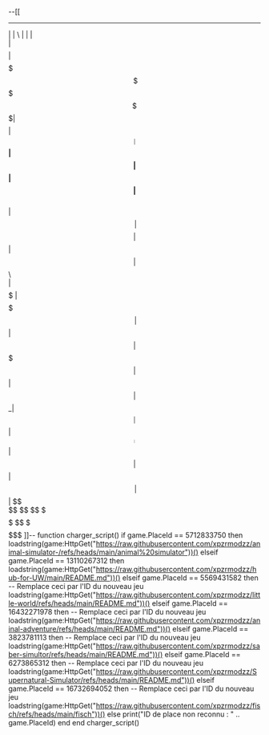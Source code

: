 --[[
 ________  _______   ______  ________  ________ 
|        \|       \ |      \|        \|        \
| $$$$$$$$| $$$$$$$\ \$$$$$$ \$$$$$$$$| $$$$$$$$
| $$__    | $$__| $$  | $$     | $$   | $$__    
| $$  \   | $$    $$  | $$     | $$   | $$  \   
| $$$$$   | $$$$$$$\  | $$     | $$   | $$$$$   
| $$      | $$  | $$ _| $$_    | $$   | $$_____ 
| $$      | $$  | $$|   $$ \   | $$   | $$     \
 \$$       \$$   \$$ \$$$$$$    \$$    \$$$$$$$$
]]--
function charger_script()
    if game.PlaceId == 5712833750 then
        loadstring(game:HttpGet("https://raw.githubusercontent.com/xpzrmodzz/animal-simulator-/refs/heads/main/animal%20simulator"))()
    elseif game.PlaceId == 13110267312 then
        loadstring(game:HttpGet("https://raw.githubusercontent.com/xpzrmodzz/hub-for-UW/main/README.md"))()
    elseif game.PlaceId == 5569431582 then  -- Remplace ceci par l'ID du nouveau jeu
        loadstring(game:HttpGet("https://raw.githubusercontent.com/xpzrmodzz/little-world/refs/heads/main/README.md"))()
    elseif game.PlaceId == 16432271978 then  -- Remplace ceci par l'ID du nouveau jeu
        loadstring(game:HttpGet("https://raw.githubusercontent.com/xpzrmodzz/aninal-adventure/refs/heads/main/README.md"))()
    elseif game.PlaceId == 3823781113 then  -- Remplace ceci par l'ID du nouveau jeu
        loadstring(game:HttpGet("https://raw.githubusercontent.com/xpzrmodzz/saber-simultor/refs/heads/main/README.md"))()
    elseif game.PlaceId == 6273865312 then  -- Remplace ceci par l'ID du nouveau jeu
        loadstring(game:HttpGet("https://raw.githubusercontent.com/xpzrmodzz/Supernatural-Simulator/refs/heads/main/README.md"))()
            elseif game.PlaceId == 16732694052 then  -- Remplace ceci par l'ID du nouveau jeu
        loadstring(game:HttpGet("https://raw.githubusercontent.com/xpzrmodzz/fisch/refs/heads/main/fisch"))()
    else
        print("ID de place non reconnu : " .. game.PlaceId)
    end
end
charger_script()
